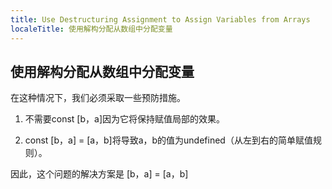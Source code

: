 ```yaml
---
title: Use Destructuring Assignment to Assign Variables from Arrays
localeTitle: 使用解构分配从数组中分配变量
---
```

## 使用解构分配从数组中分配变量

在这种情况下，我们必须采取一些预防措施。

1.  不需要const \[b，a\]因为它将保持赋值局部的效果。
    
2.  const \[b，a\] = \[a，b\]将导致a，b的值为undefined（从左到右的简单赋值规则）。
    

因此，这个问题的解决方案是 \[b，a\] = \[a，b\]